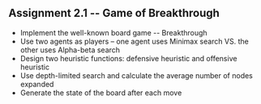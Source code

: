 ## Assignment 2.1 -- Game of Breakthrough
* Implement the well-known board game -- Breakthrough
* Use two agents as players – one agent uses Minimax search VS. the other uses Alpha-beta search
* Design two heuristic functions: defensive heuristic and offensive heuristic
* Use depth-limited search and calculate the average number of nodes expanded
* Generate the state of the board after each move
